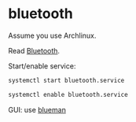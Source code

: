 # bluetooth

Assume you use Archlinux.

Read [Bluetooth](https://wiki.archlinux.org/index.php/Bluetooth).

Start/enable service:

```sh
systemctl start bluetooth.service

systemctl enable bluetooth.service
```

GUI: use [blueman](https://github.com/blueman-project/blueman)
